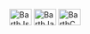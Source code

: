 ### 

<!--
**Gpbarth/Gpbarth** is a ✨ _special_ ✨ repository because its `README.md` (this file) appears on your GitHub profile.

Here are some ideas to get you started:

- 🔭 I’m currently working on ...
- 🌱 Estudando Java Script e Java 
- 📫 Contate-me : paivagabrielpaiva@gmail.com

-->

<div>
<div style="display: online_bloxk"><br>
  
  <img align = "center" alt=" BarthJs" height = "30" width="40" src = "https://cdn.jsdelivr.net/gh/devicons/devicon/icons/javascript/javascript-original.svg">
  
 
   <img align = "center" alt=" BarthJava" height = "30" width="40" src = "https://cdn.jsdelivr.net/gh/devicons/devicon/icons/java/java-original-wordmark.svg">
  
   <img align = "center" alt=" BarthC#" height = "30" width="40" src = "https://cdn.jsdelivr.net/gh/devicons/devicon/icons/csharp/csharp-original.svg">
  
  </div>
  
  
  
  
  
  
</div>
  
